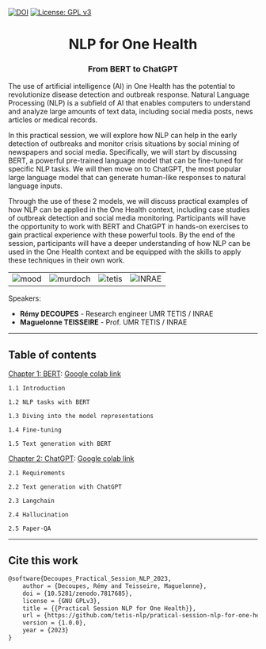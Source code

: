 [![DOI](https://zenodo.org/badge/626308079.svg)](https://zenodo.org/badge/latestdoi/626308079)
[![License: GPL v3](https://img.shields.io/badge/License-GPLv3-blue.svg)](https://www.gnu.org/licenses/gpl-3.0)


<H1 style="text-align: center;">NLP for One Health</H1>
<h3 style="text-align: center;">From BERT to ChatGPT</h3>

The use of artificial intelligence (AI) in One Health has the potential to revolutionize disease detection and outbreak response. Natural Language Processing (NLP) is a subfield of AI that enables computers to understand and analyze large amounts of text data, including social media posts, news articles or medical records. 

In this practical session, we will explore how NLP can help in the early detection of outbreaks and monitor crisis situations by social mining of newspapers and social media. Specifically, we will start by discussing BERT, a powerful pre-trained language model that can be fine-tuned for specific NLP tasks. We will then move on to ChatGPT, the most popular large language model that can generate human-like responses to natural language inputs. 

Through the use of these 2 models, we will discuss practical examples of how NLP can be applied in the One Health context, including case studies of outbreak detection and social media monitoring. Participants will have the opportunity to work with BERT and ChatGPT in hands-on exercises to gain practical experience with these powerful tools. By the end of the session, participants will have a deeper understanding of how NLP can be used in the One Health context and be equipped with the skills to apply these techniques in their own work.

|   |   |   |   |
|---|---|---|---|
| <img src="https://mood-h2020.eu/wp-content/uploads/2020/10/logo_Mood_texte-dessous_CMJN_vecto-300x136.jpg" alt="mood"/> | <img src="https://www.murdoch.edu.au/ResourcePackages/Murdoch2021/assets/dist/images/logo.svg" alt="murdoch" /> | <img src="https://www.umr-tetis.fr/images/logo-header-tetis.png" alt="tetis"/> | <img src="https://www.inrae.fr/themes/custom/inrae_socle/logo.svg" alt="INRAE" /> |

Speakers: 

- **Rémy DECOUPES** - Research engineer UMR TETIS / INRAE
- **Maguelonne TEISSEIRE** - Prof. UMR TETIS / INRAE

-------------------

## Table of contents

[Chapter 1: BERT](nlp_pratical_session_BERT.ipynb): [Google colab link](https://colab.research.google.com/drive/1IsjMmoEgC_zzgZOt_nlkaVctgBiN8_3y?usp=sharing)

    1.1 Introduction

    1.2 NLP tasks with BERT

    1.3 Diving into the model representations

    1.4 Fine-tuning

    1.5 Text generation with BERT

[Chapter 2: ChatGPT](nlp_pratical_session_BERT.ipynb): [Google colab link](https://colab.research.google.com/drive/16QU9YfVe8brPUzWKTwThLKQUb2EhH3At?usp=sharing)

    2.1 Requirements

    2.2 Text generation with ChatGPT

    2.3 Langchain

    2.4 Hallucination

    2.5 Paper-QA

---------------------

## Cite this work

```latex
@software{Decoupes_Practical_Session_NLP_2023,
    author = {Decoupes, Rémy and Teisseire, Maguelonne},
    doi = {10.5281/zenodo.7817685},
    license = {GNU GPLv3},
    title = {{Practical Session NLP for One Health}},
    url = {https://github.com/tetis-nlp/pratical-session-nlp-for-one-health-murdoch-mood},
    version = {1.0.0},
    year = {2023}
}
```